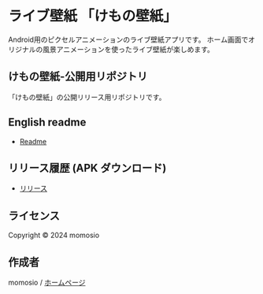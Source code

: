 # ライブ壁紙 「けもの壁紙」
Android用のピクセルアニメーションのライブ壁紙アプリです。
ホーム画面でオリジナルの風景アニメーションを使ったライブ壁紙が楽しめます。

## けもの壁紙-公開用リポジトリ
「けもの壁紙」の公開リリース用リポジトリです。

## English readme
* [Readme](https://github.com/momosio/kpwallpaper-publish/blob/main/README.md)

## リリース履歴 (APK ダウンロード)

* [リリース](https://github.com/momosio/kpwallpaper-publish/releases/)

## ライセンス

Copyright &copy; 2024 momosio

## 作成者

momosio / [ホームページ](https://momosio.com/)